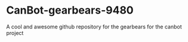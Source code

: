 # CanBot-gearbears-9480
A cool and awesome github repository for the gearbears for the canbot project
